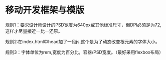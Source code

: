 # 移动开发框架与模版

规则1：要求设计师设计的PSD宽度为640px或其他标准尺寸，但DPI必须是为72,这样才尽量接近一比一还原。

规则2:在index.html中head加了一段js,这个是为了动态改变根元素的字体大小。

规则3：字体单位为rem,宽度为百分比，容器/PSD宽度。（最好采用flexbox布局）



